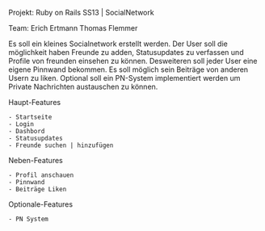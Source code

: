 
Projekt: 
		Ruby on Rails SS13 | SocialNetwork

Team: 	Erich Ertmann
	Thomas Flemmer

Es soll ein kleines Socialnetwork erstellt werden. Der User soll die möglichkeit haben Freunde zu adden, Statusupdates zu verfassen und Profile von freunden einsehen zu können. Desweiteren soll jeder User eine eigene Pinnwand bekommen. Es soll möglich sein Beiträge von anderen Usern zu liken. Optional soll ein PN-System implementiert werden um Private Nachrichten austauschen zu können.



Haupt-Features

	- Startseite
	- Login 
	- Dashbord
	- Statusupdates
	- Freunde suchen | hinzufügen
	

Neben-Features

	- Profil anschauen 
	- Pinnwand
	- Beiträge Liken


Optionale-Features

	- PN System 


